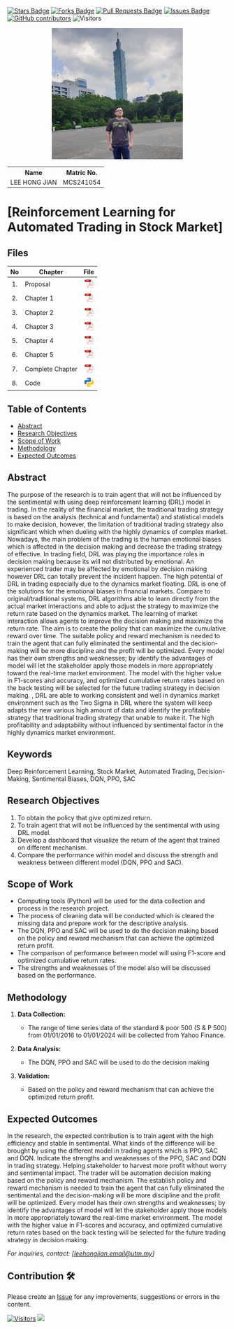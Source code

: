 <a href="https://github.com/drshahizan/research-design/stargazers"><img src="https://img.shields.io/github/stars/drshahizan/research-design" alt="Stars Badge"/></a>
<a href="https://github.com/drshahizan/research-design/network/members"><img src="https://img.shields.io/github/forks/drshahizan/research-design" alt="Forks Badge"/></a>
<a href="https://github.com/drshahizan/research-design/pulls"><img src="https://img.shields.io/github/issues-pr/drshahizan/research-design" alt="Pull Requests Badge"/></a>
<a href="https://github.com/drshahizan/research-design"><img src="https://img.shields.io/github/issues/drshahizan/research-design" alt="Issues Badge"/></a>
<a href="https://github.com/drshahizan/research-design/graphs/contributors"><img alt="GitHub contributors" src="https://img.shields.io/github/contributors/drshahizan/research-design?color=2b9348"></a>
![Visitors](https://api.visitorbadge.io/api/visitors?path=https%3A%2F%2Fgithub.com%2Fdrshahizan%2BDM&labelColor=%23d9e3f0&countColor=%23697689&style=flat)

<p align="center">
  <img height="300px" src="img/photo 1.jpg" alt="Profile Image">
</p>

<table align="center">
  <tr>
    <th>Name</th>
    <th>Matric No.</th>
  </tr>
  <tr>
    <td>LEE HONG JIAN</td>
    <td>MCS241054</td>
  </tr>
</table>

# [Reinforcement Learning for Automated Trading in Stock Market]

## Files

| No  | Chapter     |                                                 File |
| :-: | ---------- | :---------------------------------------------------------------------------------------------------: |
|  1.  | Proposal | <a href="proposal/"><img src="img/pdf.svg" width="24px" height="24px"></a> |
|  2.  | Chapter 1 | <a href="c1/"><img src="img/pdf.svg" width="24px" height="24px"></a> |
|  3.  | Chapter 2 | <a href="c2/"><img src="img/pdf.svg" width="24px" height="24px"></a> |
|  4.  | Chapter 3 | <a href="c3/"><img src="img/pdf.svg" width="24px" height="24px"></a> |
|  5.  | Chapter 4 | <a href="c4/"><img src="img/pdf.svg" width="24px" height="24px"></a> |
|  6.  | Chapter 5 | <a href="c5/"><img src="img/pdf.svg" width="24px" height="24px"></a> |
|  7.  | Complete Chapter | <a href="all/"><img src="img/pdf.svg" width="24px" height="24px"></a> |
|  8.  | Code | <a href="code"><img src="img/python_icon.png" width="24px" height="24px"></a> |


## Table of Contents
- [Abstract](#abstract)
- [Research Objectives](#research-objectives)
- [Scope of Work](#scope-of-work)
- [Methodology](#methodology)
- [Expected Outcomes](#expected-outcomes)

## Abstract

The purpose of the research is to train agent that will not be influenced by the sentimental with using deep reinforcement learning (DRL) model in trading. In the reality of the financial market, the traditional trading strategy is based on the analysis (technical and fundamental) and statistical models to make decision, however, the limitation of traditional trading strategy also significant which when dueling with the highly dynamics of complex market. Nowadays, the main problem of the trading is the human emotional biases which is affected in the decision making and decrease the trading strategy of effective. In trading field, DRL was playing the importance roles in decision making because its will not distributed by emotional. An experienced trader may be affected by emotional by decision making however DRL can totally prevent the incident happen. The high potential of DRL in trading especially due to the dynamics market floating. DRL is one of the solutions for the emotional biases in financial markets. Compare to original/traditional systems, DRL algorithms able to learn directly from the actual market interactions and able to adjust the strategy to maximize the return rate based on the dynamics market. The learning of market interaction allows agents to improve the decision making and maximize the return rate. The aim is to create the policy that can maximize the cumulative reward over time. The suitable policy and reward mechanism is needed to train the agent that can fully eliminated the sentimental and the decision-making will be more discipline and the profit will be optimized. Every model has their own strengths and weaknesses; by identify the advantages of model will let the stakeholder apply those models in more appropriately toward the real-time market environment. The model with the higher value in F1-scores and accuracy, and optimized cumulative return rates based on the back testing will be selected for the future trading strategy in decision making. , DRL are able to working consistent and well in dynamics market environment such as the Two Sigma in DRL where the system will keep adapts the new various high amount of data and identify the profitable strategy that traditional trading strategy that unable to make it.  The high profitability and adaptability without influenced by sentimental factor in the highly dynamics market environment.


## Keywords

Deep Reinforcement Learning, Stock Market, Automated Trading, Decision-Making, Sentimental Biases, DQN, PPO, SAC

## Research Objectives

1. To obtain the policy that give optimized return.
2. To train agent that will not be influenced by the sentimental with using DRL model.
3. Develop a dashboard that visualize the return of the agent that trained on different mechanism.
4. Compare the performance within model and discuss the strength and weakness between different model (DQN, PPO and SAC).

## Scope of Work
- Computing tools (Python) will be used for the data collection and process in the research project. 
- The process of cleaning data will be conducted which is cleared the missing data and prepare work for the descriptive analysis.
- The DQN, PPO and SAC will be used to do the decision making based on the policy and reward mechanism that can achieve the optimized return profit.
- The comparison of performance between model will using F1-score and optimized cumulative return rates.
- The strengths and weaknesses of the model also will be discussed based on the performance.

## Methodology

1. **Data Collection:**
   - The range of time series data of the standard & poor 500 (S & P 500) from 01/01/2016 to 01/01/2024 will be collected from Yahoo Finance.

2. **Data Analysis:**
   - The DQN, PPO and SAC will be used to do the decision making

3. **Validation:**
   -  Based on the policy and reward mechanism that can achieve the optimized return profit.

## Expected Outcomes

In the research, the expected contribution is to train agent with the high efficiency and stable in sentimental. What kinds of the difference will be brought by using the different model in trading agents which is PPO, SAC and DQN. Indicate the strengths and weaknesses of the PPO, SAC and DQN in trading strategy. Helping stakeholder to harvest more profit without worry and sentimental impact. The trader will be automation decision making based on the policy and reward mechanism. The establish policy and reward mechanism is needed to train the agent that can fully eliminated the sentimental and the decision-making will be more discipline and the profit will be optimized. Every model has their own strengths and weaknesses; by identify the advantages of model will let the stakeholder apply those models in more appropriately toward the real-time market environment. The model with the higher value in F1-scores and accuracy, and optimized cumulative return rates based on the back testing will be selected for the future trading strategy in decision making.

*For inquiries, contact: [leehongjian.email@utm.my]*

 




## Contribution 🛠️
Please create an [Issue](https://github.com/drshahizan/research-design/issues) for any improvements, suggestions or errors in the content.

[![Visitors](https://api.visitorbadge.io/api/visitors?path=https%3A%2F%2Fgithub.com%2Fdrshahizan&labelColor=%23697689&countColor=%23555555&style=plastic)](https://visitorbadge.io/status?path=https%3A%2F%2Fgithub.com%2Fdrshahizan)
![](https://hit.yhype.me/github/profile?user_id=81284918)

